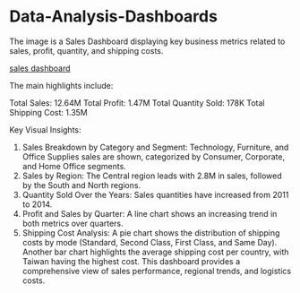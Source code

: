 # Data-Analysis-Dashboards
The image is a Sales Dashboard displaying key business metrics related to sales, profit, quantity, and shipping costs.

<a href="https://github.com/Aggarwalbhavya48/Data-Analysis-Dashboards/blob/main/sales.png"> sales dashboard </a>

The main highlights include:

Total Sales: 12.64M
Total Profit: 1.47M
Total Quantity Sold: 178K
Total Shipping Cost: 1.35M

Key Visual Insights:
1. Sales Breakdown by Category and Segment: Technology, Furniture, and Office Supplies sales are shown, categorized by Consumer, Corporate, and Home Office segments.
2. Sales by Region: The Central region leads with 2.8M in sales, followed by the South and North regions.
3. Quantity Sold Over the Years: Sales quantities have increased from 2011 to 2014.
4. Profit and Sales by Quarter: A line chart shows an increasing trend in both metrics over quarters.
5. Shipping Cost Analysis: A pie chart shows the distribution of shipping costs by mode (Standard, Second Class, First Class, and Same Day). Another bar chart highlights the average shipping cost per country, with Taiwan having the highest cost.
This dashboard provides a comprehensive view of sales performance, regional trends, and logistics costs.
